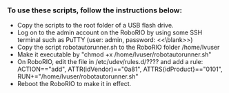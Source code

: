 ### To use these scripts, follow the instructions below:
- Copy the scripts to the root folder of a USB flash drive.
- Log on to the admin account on the RoboRIO by using some SSH terminal such as PuTTY (user: admin, password: <<\blank>>)
- Copy the script robotautorunner.sh to the RoboRIO folder /home/lvuser
- Make it executable by "chmod +x /home/lvuser/robotautorunner.sh"
- On RoboRIO, edit the file in /etc/udev/rules.d/???? and add a rule:
    ACTION=="add", ATTR(idVendor)=="0a81", ATTRS{idProduct}=="0101", RUN+="/home/lvuser/robotautorunner.sh"
- Reboot the RoboRIO to make it in effect.
